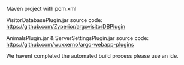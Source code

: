 Maven project with pom.xml

VisitorDatabasePlugin.jar source code: https://github.com/Zyperior/argovisitorDBPlugin

AnimalsPlugin.jar & ServerSettingsPlugin.jar source code: https://github.com/wuxxerno/argo-webapp-plugins


We havent completed the automated build process please use an ide.
